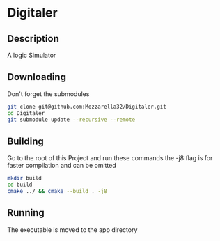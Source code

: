 # Digitaler
## Description
A logic Simulator

## Downloading 
Don't forget the submodules
```bash
git clone git@github.com:Mozzarella32/Digitaler.git
cd Digitaler
git submodule update --recursive --remote
```

## Building
Go to the root of this Project and run these commands the -j8 flag is for faster compilation and can be omitted
```bash
mkdir build
cd build
cmake ../ && cmake --build . -j8
```

## Running
The executable is moved to the app directory
